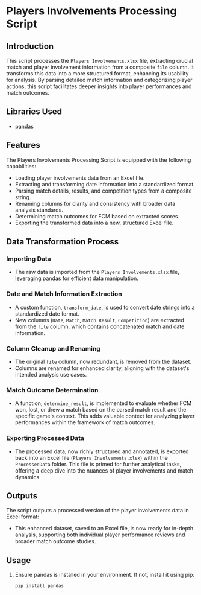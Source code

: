 # Players Involvements Processing Script

## Introduction

This script processes the `Players Involvements.xlsx` file, extracting crucial match and player involvement information from a composite `file` column. It transforms this data into a more structured format, enhancing its usability for analysis. By parsing detailed match information and categorizing player actions, this script facilitates deeper insights into player performances and match outcomes.

## Libraries Used

- pandas

## Features

The Players Involvements Processing Script is equipped with the following capabilities:
- Loading player involvements data from an Excel file.
- Extracting and transforming date information into a standardized format.
- Parsing match details, results, and competition types from a composite string.
- Renaming columns for clarity and consistency with broader data analysis standards.
- Determining match outcomes for FCM based on extracted scores.
- Exporting the transformed data into a new, structured Excel file.

## Data Transformation Process

### Importing Data

- The raw data is imported from the `Players Involvements.xlsx` file, leveraging pandas for efficient data manipulation.

### Date and Match Information Extraction

- A custom function, `transform_date`, is used to convert date strings into a standardized date format.
- New columns (`Date`, `Match`, `Match Result`, `Competition`) are extracted from the `file` column, which contains concatenated match and date information.

### Column Cleanup and Renaming

- The original `file` column, now redundant, is removed from the dataset.
- Columns are renamed for enhanced clarity, aligning with the dataset's intended analysis use cases.

### Match Outcome Determination

- A function, `determine_result`, is implemented to evaluate whether FCM won, lost, or drew a match based on the parsed match result and the specific game's context. This adds valuable context for analyzing player performances within the framework of match outcomes.

### Exporting Processed Data

- The processed data, now richly structured and annotated, is exported back into an Excel file (`Players Involvements.xlsx`) within the `ProcessedData` folder. This file is primed for further analytical tasks, offering a deep dive into the nuances of player involvements and match dynamics.

## Outputs

The script outputs a processed version of the player involvements data in Excel format:
- This enhanced dataset, saved to an Excel file, is now ready for in-depth analysis, supporting both individual player performance reviews and broader match outcome studies.

## Usage

1. Ensure pandas is installed in your environment. If not, install it using pip:
   ```bash
   pip install pandas
